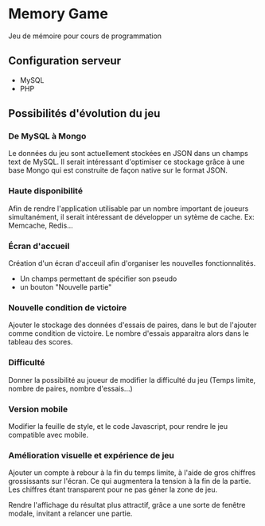 # Memory Game
Jeu de mémoire pour cours de programmation

## Configuration serveur

* MySQL
* PHP

## Possibilités d'évolution du jeu

### De MySQL à Mongo
Le données du jeu sont actuellement stockées en JSON dans un champs text de MySQL.
Il serait intéressant d'optimiser ce stockage grâce à une base Mongo 
qui est construite de façon native sur le format JSON.

### Haute disponibilité
Afin de rendre l'application utilisable par un nombre important de joueurs simultanément, 
il serait intéressant de développer un sytème
de cache.
Ex: Memcache, Redis...

### Écran d'accueil
Création d'un écran d'acceuil afin d'organiser les nouvelles fonctionnalités.
* Un champs permettant de spécifier son pseudo
* un bouton "Nouvelle partie"

### Nouvelle condition de victoire
Ajouter le stockage des données d'essais de paires, dans le but de l'ajouter comme condition de victoire.
Le nombre d'essais apparaitra alors dans le tableau des scores.

### Difficulté
Donner la possibilité au joueur de modifier la difficulté du jeu (Temps limite, nombre de paires, nombre d'essais...)

### Version mobile
Modifier la feuille de style, et le code Javascript, pour rendre le jeu compatible avec mobile.

### Amélioration visuelle et expérience de jeu
Ajouter un compte à rebour à la fin du temps limite, à l'aide de gros chiffres grossissants sur l'écran.
Ce qui augmentera la tension à la fin de la partie.
Les chiffres étant transparent pour ne pas géner la zone de jeu.

Rendre l'affichage du résultat plus attractif, grâce a une sorte de fenêtre modale, invitant a relancer une partie.